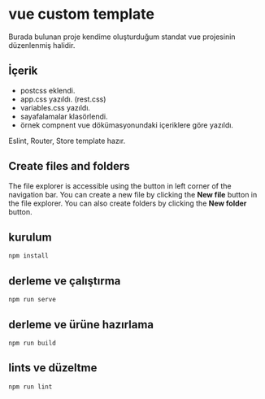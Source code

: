 # vue custom template

Burada bulunan proje kendime oluşturduğum standat vue projesinin düzenlenmiş halidir. 

## İçerik 

 - postcss eklendi.
 - app.css yazıldı. (rest.css)
 - variables.css yazıldı.
 - sayafalamalar klasörlendi.
 - örnek compnent vue dökümasyonundaki içeriklere göre yazıldı.

Eslint, Router, Store template hazır. 

## Create files and folders

The file explorer is accessible using the button in left corner of the navigation bar. You can create a new file by clicking the **New file** button in the file explorer. You can also create folders by clicking the **New folder** button.

## kurulum

    npm install

## derleme ve çalıştırma

    npm run serve

## derleme ve ürüne hazırlama

    npm run build

## lints ve düzeltme

    npm run lint

